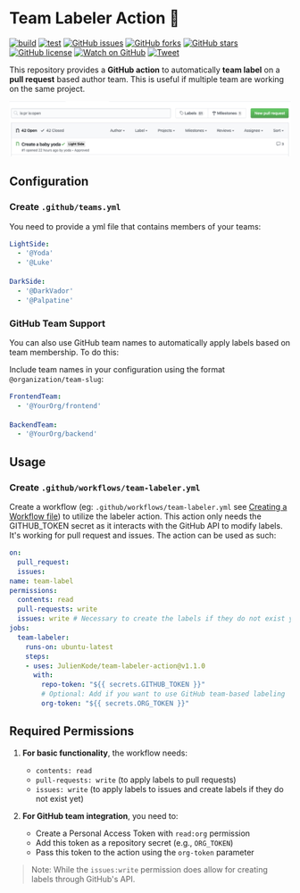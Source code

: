 # Team Labeler Action 👥

[![build](https://github.com/JulienKode/team-labeler-action/workflows/build/badge.svg)](https://github.com/JulienKode/team-labeler-action/actions)
[![test](https://github.com/JulienKode/team-labeler-action/workflows/test/badge.svg)](https://github.com/JulienKode/team-labeler-action/actions)
[![GitHub issues](https://img.shields.io/github/issues/JulienKode/team-labeler-action?style=flat-square)](https://github.com/JulienKode/team-labeler-action/issues)
[![GitHub forks](https://img.shields.io/github/forks/JulienKode/team-labeler-action?style=flat-square)](https://github.com/JulienKode/team-labeler-action/network)
[![GitHub stars](https://img.shields.io/github/stars/JulienKode/team-labeler-action?style=flat-square)](https://github.com/JulienKode/team-labeler-action/stargazers)
[![GitHub license](https://img.shields.io/github/license/JulienKode/team-labeler-action?style=flat-square)](https://github.com/JulienKode/team-labeler-action/blob/master/LICENSE)
[![Watch on GitHub](https://img.shields.io/github/watchers/JulienKode/team-labeler-action.svg?style=social)](https://github.com/JulienKode/team-labeler-action/watchers)
[![Tweet](https://img.shields.io/twitter/url/https/github.com/JulienKode/team-labeler-action.svg?style=social)](https://twitter.com/intent/tweet?text=Checkout%20this%20library%20https%3A%2F%2Fgithub.com%2FJulienKode%2Fteam-labeler-action)

This repository provides a **GitHub action** to automatically **team label** on a **pull request** based author team.
This is useful if multiple team are working on the same project.

![example](./assets/example.png)

## Configuration

### Create `.github/teams.yml`

You need to provide a yml file that contains members of your teams:

```yaml
LightSide:
  - '@Yoda'
  - '@Luke'

DarkSide:
  - '@DarkVador'
  - '@Palpatine'
```

### GitHub Team Support

You can also use GitHub team names to automatically apply labels based on team membership. To do this:

Include team names in your configuration using the format `@organization/team-slug`:

```yaml
FrontendTeam:
  - '@YourOrg/frontend'
  
BackendTeam:
  - '@YourOrg/backend'
```

## Usage

### Create `.github/workflows/team-labeler.yml`

Create a workflow (eg: `.github/workflows/team-labeler.yml` see [Creating a Workflow file](https://help.github.com/en/articles/configuring-a-workflow#creating-a-workflow-file)) to utilize the labeler action.
This action only needs the GITHUB_TOKEN secret as it interacts with the GitHub API to modify labels. It's working for pull request and issues. The action can be used as such:

```yaml
on:
  pull_request:
  issues:
name: team-label
permissions:
  contents: read
  pull-requests: write
  issues: write # Necessary to create the labels if they do not exist yet.
jobs:
  team-labeler:
    runs-on: ubuntu-latest
    steps:
    - uses: JulienKode/team-labeler-action@v1.1.0
      with:
        repo-token: "${{ secrets.GITHUB_TOKEN }}"
        # Optional: Add if you want to use GitHub team-based labeling
        org-token: "${{ secrets.ORG_TOKEN }}"
```

## Required Permissions

1. **For basic functionality**, the workflow needs:
   - `contents: read`
   - `pull-requests: write` (to apply labels to pull requests)
   - `issues: write` (to apply labels to issues and create labels if they do not exist yet)

2. **For GitHub team integration**, you need to:
   - Create a Personal Access Token with `read:org` permission
   - Add this token as a repository secret (e.g., `ORG_TOKEN`)
   - Pass this token to the action using the `org-token` parameter

> Note: While the `issues:write` permission does allow for creating labels through GitHub's API.

